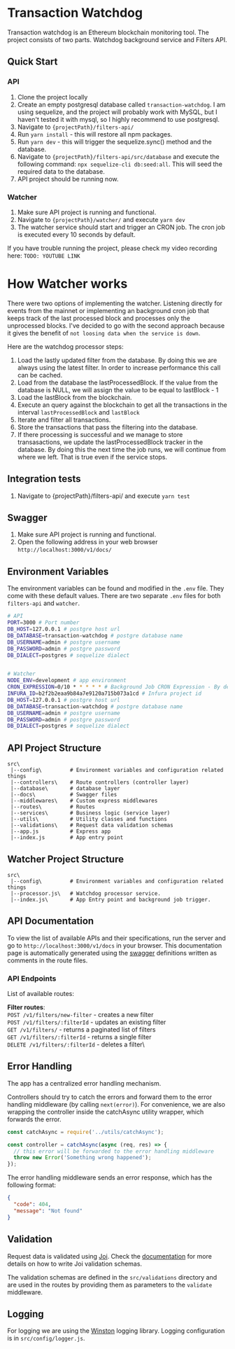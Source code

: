 # Transaction Watchdog

Transaction watchdog is an Ethereum blockchain monitoring tool. The project consists of two parts. Watchdog background service and Filters API.


## Quick Start

### API
1. Clone the project locally
2. Create an empty postgresql database called `transaction-watchdog`. I am using sequelize, and the project will probably work with MySQL, but I haven't tested it with mysql, so I highly recommend to use postgresql.
3. Navigate to `{projectPath}/filters-api/`
4. Run `yarn install` - this will restore all npm packages.
5. Run `yarn dev` - this will trigger the sequelize.sync() method and the database.
6. Navigate to `{projectPath}/filters-api/src/database` and execute the following command: `npx sequelize-cli db:seed:all`. This will seed the required data to the database.
7. API project should be running now.

### Watcher
1. Make sure API project is running and functional.
2. Navigate to `{projectPath}/watcher/` and execute `yarn dev`
3. The watcher service should start and trigger an CRON job. The cron job is executed every 10 seconds by default.

If you have trouble running the project, please check my video recording here: `TODO: YOUTUBE LINK`

# How Watcher works
There were two options of implementing the watcher. Listening directly for events from the mainnet or implementing an background cron job that keeps track of the last processed block and processes only the unprocessed blocks. I've decided to go with the second approach because it gives the benefit of `not loosing data when the service is down`.

Here are the watchdog processor steps:
1. Load the lastly updated filter from the database. By doing this we are always using the latest filter. In order to increase performance this call can be cached.
2. Load from the database the lastProcessedBlock. If the value from the database is NULL, we will assign the value to be equal to lastBlock - 1
3. Load the lastBlock from the blockchain.
4. Execute an query against the blockchain to get all the transactions in the interval `lastProcessedBlock` and `lastBlock`
5. Iterate and filter all transactions.
6. Store the transactions that pass the filtering into the database.
7. If there processing is successful and we manage to store transasactions, we update the lastProcessedBlock tracker in the database. By doing this the next time the job runs, we will continue from where we left. That is true even if the service stops.

## Integration tests
1. Navigate to {projectPath}/filters-api/ and execute `yarn test`

## Swagger
1. Make sure API project is running and functional.
2. Open the following address in your web browser `http://localhost:3000/v1/docs/`


## Environment Variables

The environment variables can be found and modified in the `.env` file. They come with these default values. 
There are two separate `.env` files for both `filters-api` and `watcher`.

```bash
# API
PORT=3000 # Port number
DB_HOST=127.0.0.1 # postgre host url
DB_DATABASE=transaction-watchdog # postgre database name
DB_USERNAME=admin # postgre username
DB_PASSWORD=admin # postgre password
DB_DIALECT=postgres # sequelize dialect


# Watcher
NODE_ENV=development # app environment
CRON_EXPRESSION=0/10 * * * * * # Background Job CRON Expression - By default the job will run every 10 seconds
INFURA_ID=b2f2b2eaa9b84a7e9120a715b073a1cd # Infura project id
DB_HOST=127.0.0.1 # postgre host url
DB_DATABASE=transaction-watchdog # postgre database name
DB_USERNAME=admin # postgre username
DB_PASSWORD=admin # postgre password
DB_DIALECT=postgres # sequelize dialect
```

## API Project Structure

```
src\
 |--config\         # Environment variables and configuration related things
 |--controllers\    # Route controllers (controller layer)
 |--database\       # database layer
 |--docs\           # Swagger files
 |--middlewares\    # Custom express middlewares
 |--routes\         # Routes
 |--services\       # Business logic (service layer)
 |--utils\          # Utility classes and functions
 |--validations\    # Request data validation schemas
 |--app.js          # Express app
 |--index.js        # App entry point
```

## Watcher Project Structure

```
src\
 |--config\         # Environment variables and configuration related things
 |--processor.js\   # Watchdog processor service.
 |--index.js\       # App Entry point and background job trigger.
```

## API Documentation

To view the list of available APIs and their specifications, run the server and go to `http://localhost:3000/v1/docs` in your browser. This documentation page is automatically generated using the [swagger](https://swagger.io/) definitions written as comments in the route files.

### API Endpoints

List of available routes:

**Filter routes**:\
`POST /v1/filters/new-filter` - creates a new filter\
`POST /v1/filters/:filterId` - updates an existing filter\
`GET /v1/filters/` - returns a paginated list of filters\
`GET /v1/filters/:filterId` - returns a single filter\
`DELETE /v1/filters/:filterId` - deletes a filter\

## Error Handling

The app has a centralized error handling mechanism.

Controllers should try to catch the errors and forward them to the error handling middleware (by calling `next(error)`). For convenience, we are also wrapping the controller inside the catchAsync utility wrapper, which forwards the error.

```javascript
const catchAsync = require('../utils/catchAsync');

const controller = catchAsync(async (req, res) => {
  // this error will be forwarded to the error handling middleware
  throw new Error('Something wrong happened');
});
```

The error handling middleware sends an error response, which has the following format:

```json
{
  "code": 404,
  "message": "Not found"
}
```

## Validation

Request data is validated using [Joi](https://joi.dev/). Check the [documentation](https://joi.dev/api/) for more details on how to write Joi validation schemas.

The validation schemas are defined in the `src/validations` directory and are used in the routes by providing them as parameters to the `validate` middleware.

## Logging

For logging we are using the [Winston](https://github.com/winstonjs/winston) logging library. Logging configuration is in `src/config/logger.js`.
